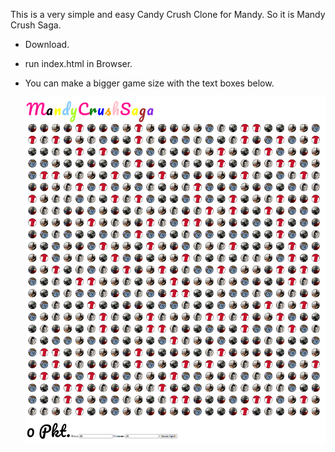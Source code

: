 This is a very simple and easy Candy Crush Clone for Mandy. So it is Mandy Crush Saga. 

- Download.
- run index.html in Browser.
- You can make a bigger game size with the text boxes below.

  ![alt text](https://github.com/k1ln/mandyCrushSaga/blob/main/inGame.png?raw=true)

